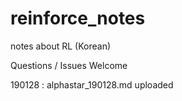# reinforce_notes
notes about RL (Korean)

Questions / Issues Welcome 

190128 : alphastar_190128.md uploaded

